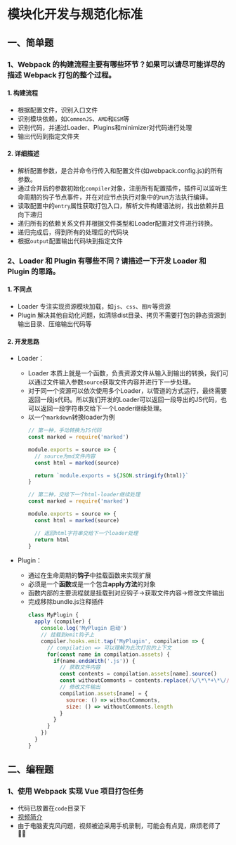 # 模块化开发与规范化标准

## 一、简单题
### 1、Webpack 的构建流程主要有哪些环节？如果可以请尽可能详尽的描述 Webpack 打包的整个过程。
#### 1. 构建流程
  - 根据配置文件，识别入口文件
  - 识别模块依赖，如`CommonJS`、`AMD`和`ESM`等
  - 识别代码，并通过Loader、Plugins和minimizer对代码进行处理
  - 输出代码到指定文件夹
#### 2. 详细描述
  - 解析配置参数，是合并命令行传入和配置文件(如webpack.config.js)的所有参数。
  - 通过合并后的参数初始化`compiler`对象，注册所有配置插件，插件可以监听生命周期的钩子节点事件，并在对应节点执行对象中的run方法执行编译。
  - 读取配置中的`entry`属性获取打包入口，解析文件构建语法树，找出依赖并且向下递归
  - 递归所有的依赖关系文件并根据文件类型和Loader配置对文件进行转换。
  - 递归完成后，得到所有的处理后的代码块
  - 根据`output`配置输出代码块到指定文件

### 2、Loader 和 Plugin 有哪些不同？请描述一下开发 Loader 和 Plugin 的思路。
#### 1. 不同点
  - Loader 专注实现资源模块加载，如`js`、`css`、`图片`等资源
  - Plugin 解决其他自动化问题，如清除dist目录、拷贝不需要打包的静态资源到输出目录、压缩输出代码等

#### 2. 开发思路
  - Loader：
    - Loader 本质上就是一个函数，负责资源文件从输入到输出的转换，我们可以通过文件输入参数`source`获取文件内容并进行下一步处理。
    - 对于同一个资源可以依次使用多个Loader，以管道的方式运行，最终需要返回一段js代码。所以我们开发的Loader可以返回一段导出的JS代码，也可以返回一段字符串交给下一个Loader继续处理。
    - 以一个`markdown`转换loader为例
      ```js
      // 第一种，手动转换为JS代码
      const marked = require('marked')

      module.exports = source => {
        // source为md文件内容
        const html = marked(source)

        return `module.exports = ${JSON.stringify(html)}`
      }

      // 第二种，交给下一个html-loader继续处理
      const marked = require('marked')

      module.exports = source => {
        const html = marked(source)
      
        // 返回html字符串交给下一个loader处理
        return html
      }
      ```
  
  - Plugin：
    - 通过在生命周期的**钩子**中挂载函数来实现扩展
    - 必须是一个**函数**或是一个包含**apply方法**的对象
    - 函数内部的主要流程就是挂载到对应钩子->获取文件内容->修改文件输出
    - 完成移除bundle.js注释插件
      ```js
      class MyPlugin {
        apply (compiler) {
          console.log('MyPlugin 启动')
          // 挂载到emit钩子上
          compiler.hooks.emit.tap('MyPlugin', compilation => {
            // compilation => 可以理解为此次打包的上下文
            for(const name in compilation.assets) {
              if(name.endsWith('.js')) {
                // 获取文件内容
                const contents = compilation.assets[name].source()
                const withoutCommonts = contents.replace(/\/\*\*+\*\//g, '')
                // 修改文件输出
                compilation.assets[name] = {
                  source: () => withoutCommonts,
                  size: () => withoutCommonts.length
                }
              }
            }
          })
        }
      }
      ```

## 二、编程题
### 1、使用 Webpack 实现 Vue 项目打包任务
- 代码已放置在`code`目录下
- [视频简介](https://v.youku.com/v_show/id_XNDc3OTIxOTU5Mg==.html?x=&sharefrom=android&sharekey=8be9dea2392aca6fc08022babd6520a01)
- 由于电脑麦克风问题，视频被迫采用手机录制，可能会有点晃，麻烦老师了🤦‍♂️